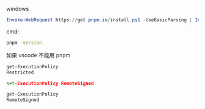 windows

```powershell
Invoke-WebRequest https://get.pnpm.io/install.ps1 -UseBasicParsing | Invoke-Expression
```

cmd:

```cmd
pnpm -version
```

如果 vscode 不能用 pnpm

```cmd
get-ExecutionPolicy
Restricted

set-ExecutionPolicy RemoteSigned

get-ExecutionPolicy
RemoteSigned
```
